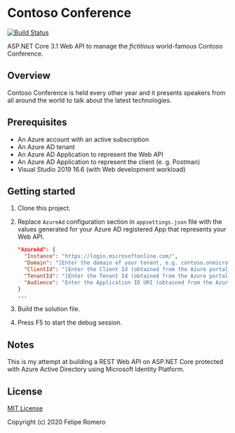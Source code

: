# Contoso Conference

[![Build Status][badge]][branch]

ASP.NET Core 3.1 Web API to manage the *fictitious* world-famous Contoso Conference.

## Overview

Contoso Conference is held every other year and it presents speakers from all around the world to talk about the latest technologies.

## Prerequisites

- An Azure account with an active subscription
- An Azure AD tenant
- An Azure AD Application to represent the Web API
- An Azure AD Application to represent the client (e. g. Postman)
- Visual Studio 2019 16.6 (with Web development workload)

## Getting started

1. Clone this project.
2. Replace `AzureAd` configuration section in `appsettings.json` file with the values generated for your Azure AD registered App that represents your Web API.

   ```json
   "AzureAd": {
     "Instance": "https://login.microsoftonline.com/",
     "Domain": "[Enter the domain of your tenant, e.g. contoso.onmicrosoft.com]",
     "ClientId": "[Enter the Client Id (obtained from the Azure portal), e.g. ba74781c2-53c2-442a-97c2-3d60re42f403]",
     "TenantId": "[Enter the Tenant Id (obtained from the Azure portal), e.g. da41245a5-11b3-996c-00a8-4d99re19f292]",
     "Audience": "Enter the Application ID URI (obtained from the Azure portal), e.g. api://ba74781c2-53c2-442a-97c2-3d60re42f403"
   }
   ...
   ```

3. Build the solution file.
4. Press F5 to start the debug session.

## Notes

This is my attempt at building a REST Web API on ASP.NET Core protected with Azure Active Directory using Microsoft Identity Platform.

## License

[MIT License](./LICENSE)

Copyright (c) 2020 Felipe Romero

[branch]: https://dev.azure.com/feliperomeromx/Projects/_build/latest?definitionId=12&branchName=master
[badge]: https://dev.azure.com/feliperomeromx/Projects/_apis/build/status/feliperomero3.ContosoConference?branchName=master
